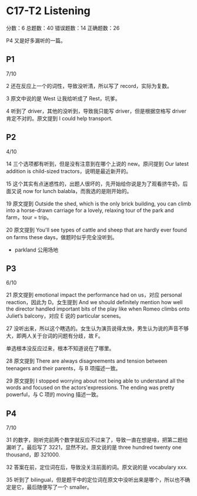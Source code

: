 # C17-T2 Listening

分数：6    总题数：40    错误题数：14   正确题数：26

P4 又是好多漏听的一篇。

## P1

7/10

2 还在反应上一个的词性，导致没听清，所以写了 record，实际为复数。

3 原文中说的是 West 让我给听成了 Rest，坑爹。

4 听到了 driver，其他的没听到，导致我只能写 driver，但是根据空格写 driver 肯定不对的。原文提到 I could help transport.

## P2

4/10

14 三个选项都有听到，但是没有注意到在哪个上说的 new。原问提到 Our latest addition is child-sized tractors，说明是最近新开的。

15 这个其实有点迷惑性的，出题人很坏的，先开始给你说是为了观看挤牛奶，后面又说 now for lunch balabla，而我选的是刚开始的。

19 原文提到 Outside the shed, which is the only brick building, you can climb into a horse-drawn carriage for a lovely, relaxing tour of the park and farm，tour = trip。

20 原文提到 You'll see types of cattle and sheep that are hardly ever found on farms these days，做题时似乎完全没听到。

- parkland 公用场地

## P3

6/10

21 原文提到 emotional impact the performance had on us，对应 personal reaction，因此为 D。女生提到 And we should definitely mention how well the director handled important bits of the play like when Romeo climbs onto Juliet’s balcony，对应 E 说的 particular scenes。

27 没听出来，所以这个瞎选的。女生认为演员说得太快，男生认为说的声音不够大，即两人关于台词的问题有分歧，故 F。

单选根本没反应过来，根本不知道说在了哪里。

28 原文提到 There are always disagreements and tension between teenagers and their parents，与 B 项描述一致。

29 原文提到 I stopped worrying about not being able to understand all the words and focused on the actors'expressions. The ending was pretty powerful，与 C 项的 moving 描述一致。

## P4

7/10

31 的数字，刚听完前两个数字就反应不过来了，导致一直在想是啥，把第二题给漏听了。最后写了 3221，显然不对。原文说的是 three hundred twenty one thousand，即 321000.

32 答案在前，定位词在后，导致没关注前面的词。原文说的是 vocabulary xxx.

35 听到了 bilingual，但是题干中的定位词在原文中没听出来是哪个，所以也不确定是它，最后随便写了一个 smaller。
